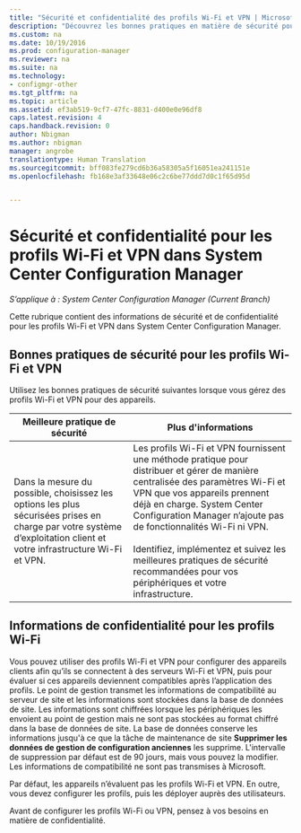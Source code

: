 ```yaml
---
title: "Sécurité et confidentialité des profils Wi-Fi et VPN | Microsoft Docs"
description: "Découvrez les bonnes pratiques en matière de sécurité pour la gestion des profils Wi-Fi et VPN des appareils dans System Center Configuration Manager."
ms.custom: na
ms.date: 10/19/2016
ms.prod: configuration-manager
ms.reviewer: na
ms.suite: na
ms.technology:
- configmgr-other
ms.tgt_pltfrm: na
ms.topic: article
ms.assetid: ef3ab519-9cf7-47fc-8831-d400e0e96df8
caps.latest.revision: 4
caps.handback.revision: 0
author: Nbigman
ms.author: nbigman
manager: angrobe
translationtype: Human Translation
ms.sourcegitcommit: bff083fe279cd6b36a58305a5f16051ea241151e
ms.openlocfilehash: fb168e3af33648e06c2c6be77ddd7d0c1f65d95d


---
```

# <a name="security-and-privacy-for-wi-fi-and-vpn-profiles-in-system-center-configuration-manager"></a>Sécurité et confidentialité pour les profils Wi-Fi et VPN dans System Center Configuration Manager

*S’applique à : System Center Configuration Manager (Current Branch)*


Cette rubrique contient des informations de sécurité et de confidentialité pour les profils Wi-Fi et VPN dans System Center Configuration Manager.  

##  <a name="a-namebkmksecurityremoteconnectionsa-security-best-practices-for-wi-fi--and-vpn-profiles"></a><a name="BKMK_Security_RemoteConnections"></a> Bonnes pratiques de sécurité pour les profils Wi-Fi et VPN  
 Utilisez les bonnes pratiques de sécurité suivantes lorsque vous gérez des profils Wi-Fi et VPN pour des appareils.  

|Meilleure pratique de sécurité|Plus d'informations|  
|----------------------------|----------------------|  
|Dans la mesure du possible, choisissez les options les plus sécurisées prises en charge par votre système d’exploitation client et votre infrastructure Wi-Fi et VPN.|Les profils Wi-Fi et VPN fournissent une méthode pratique pour distribuer et gérer de manière centralisée des paramètres Wi-Fi et VPN que vos appareils prennent déjà en charge. System Center Configuration Manager n’ajoute pas de fonctionnalités Wi-Fi ni VPN.<br /><br /> Identifiez, implémentez et suivez les meilleures pratiques de sécurité recommandées pour vos périphériques et votre infrastructure.|  

## <a name="privacy-information-for-wi-fi-profiles"></a>Informations de confidentialité pour les profils Wi-Fi  
 Vous pouvez utiliser des profils Wi-Fi et VPN pour configurer des appareils clients afin qu’ils se connectent à des serveurs Wi-Fi et VPN, puis pour évaluer si ces appareils deviennent compatibles après l’application des profils. Le point de gestion transmet les informations de compatibilité au serveur de site et les informations sont stockées dans la base de données de site. Les informations sont chiffrées lorsque les périphériques les envoient au point de gestion mais ne sont pas stockées au format chiffré dans la base de données de site. La base de données conserve les informations jusqu'à ce que la tâche de maintenance de site **Supprimer les données de gestion de configuration anciennes** les supprime. L'intervalle de suppression par défaut est de 90 jours, mais vous pouvez la modifier. Les informations de compatibilité ne sont pas transmises à Microsoft.  

 Par défaut, les appareils n’évaluent pas les profils Wi-Fi et VPN. En outre, vous devez configurer les profils, puis les déployer auprès des utilisateurs.  

 Avant de configurer les profils Wi-Fi ou VPN, pensez à vos besoins en matière de confidentialité.  



<!--HONumber=Dec16_HO3-->


